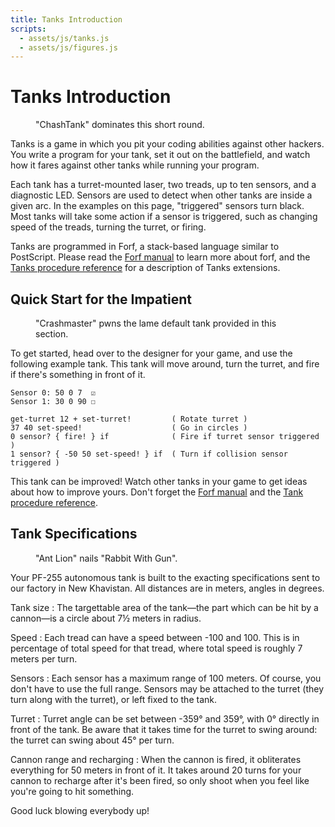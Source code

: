 ```yaml
---
title: Tanks Introduction
scripts:
  - assets/js/tanks.js
  - assets/js/figures.js
---
```

# Tanks Introduction 

<figure>
  <canvas id="shortround"></canvas>
  <figcaption>"ChashTank" dominates this short round.</figcaption>
  <script type="text/javascript">
    start("shortround", shortround);
  </script>
</figure>

Tanks is a game in which you pit your coding abilities against
other hackers.  You write a program for your tank, set it out on
the battlefield, and watch how it fares against other tanks while
running your program.

Each tank has a turret-mounted laser, two treads, up to ten
sensors, and a diagnostic LED.  Sensors are used to detect when
other tanks are inside a given arc.  In the examples on this page,
"triggered" sensors turn black.  Most tanks will take some action
if a sensor is triggered, such as changing speed of the treads,
turning the turret, or firing.

Tanks are programmed in Forf, a stack-based language similar to
PostScript.  Please read the [Forf manual](forf.md) to learn more
about forf, and the [Tanks procedure reference](procs.html) for a
description of Tanks extensions.

## Quick Start for the Impatient

<figure>
  <canvas id="default"></canvas>
  <figcaption>"Crashmaster" pwns the lame default tank provided in this section.</figcaption>
  <script type="text/javascript">
    start("default", default_);
  </script>
</figure>

To get started, head over to the designer for your game,
and use the following example tank.  This tank will
move around, turn the turret, and fire if there's something in
front of it.

    Sensor 0: 50 0 7  ☑
    Sensor 1: 30 0 90 ☐
    
    get-turret 12 + set-turret!         ( Rotate turret )
    37 40 set-speed!                    ( Go in circles )
    0 sensor? { fire! } if              ( Fire if turret sensor triggered )
    1 sensor? { -50 50 set-speed! } if  ( Turn if collision sensor triggered )

This tank can be improved!
Watch other tanks in your game to get ideas about how to improve yours.
Don't forget the [Forf manual](forf.md) and the
[Tank procedure reference](procs.md).

## Tank Specifications

<figure>
  <canvas id="antlion"></canvas>
  <figcaption>"Ant Lion" nails "Rabbit With Gun".</figcaption>
  <script type="text/javascript">
    start("antlion", antlion);
  </script>
</figure>

Your PF-255 autonomous tank is built to the exacting
specifications sent to our factory in New Khavistan.  All
distances are in meters, angles in degrees.


Tank size
: The targettable area of the tank—the part which can be hit by a cannon—is a circle about 7½ meters in radius.

Speed
: Each tread can have a speed between -100 and 100.  This is in
  percentage of total speed for that tread, where total speed is
  roughly 7 meters per turn.

Sensors
: Each sensor has a maximum range of 100 meters.  Of course, you
  don't have to use the full range.  Sensors may be attached to
  the turret (they turn along with the turret), or left fixed to
  the tank.

Turret
: Turret angle can be set between -359° and 359°, with 0° directly
  in front of the tank.  Be aware that it takes time for the
  turret to swing around: the turret can swing about 45° per turn.

Cannon range and recharging
: When the cannon is fired, it obliterates everything for 50
  meters in front of it.  It takes around 20 turns for your cannon
  to recharge after it's been fired, so only shoot when you feel
  like you're going to hit something.

Good luck blowing everybody up!
